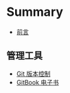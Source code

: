 # Summary

* [前言](README.md)

## 管理工具

* [Git 版本控制](tools/git.md)
* [GitBook 电子书](tools/gitbook.md)

